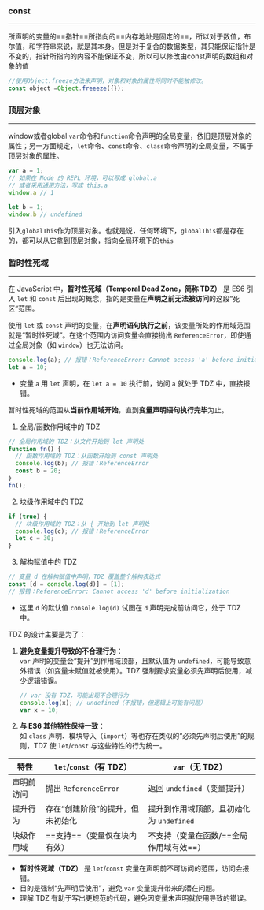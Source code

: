 ### const
---
所声明的变量的==指针==所指向的==内存地址是固定的==，所以对于数值，布尔值，和字符串来说，就是其本身。但是对于复合的数据类型，其只能保证指针是不变的，指针所指向的内容不能保证不变，所以可以修改由const声明的数组和对象的值
```javascript
//使用Object.freeze方法来声明，对象和对象的属性将同时不能被修改。
const object =Object.freeeze({});
```

### 顶层对象
---
window或者global
`var`命令和`function`命令声明的全局变量，依旧是顶层对象的属性；另一方面规定，`let`命令、`const`命令、`class`命令声明的全局变量，不属于顶层对象的属性。
```javascript 
var a = 1;
// 如果在 Node 的 REPL 环境，可以写成 global.a
// 或者采用通用方法，写成 this.a
window.a // 1

let b = 1;
window.b // undefined
```
引入`globalThis`作为顶层对象。也就是说，任何环境下，`globalThis`都是存在的，都可以从它拿到顶层对象，指向全局环境下的`this`

### 暂时性死域
---
在 JavaScript 中，**暂时性死域（Temporal Dead Zone，简称 TDZ）** 是 ES6 引入 `let` 和 `const` 后出现的概念，指的是变量在**声明之前无法被访问**的这段“死区”范围。

使用 `let` 或 `const` 声明的变量，在**声明语句执行之前**，该变量所处的作用域范围就是“暂时性死域”。在这个范围内访问变量会直接抛出 `ReferenceError`，即使通过全局对象（如 `window`）也无法访问。
```javascript
console.log(a); // 报错：ReferenceError: Cannot access 'a' before initialization
let a = 10;
```
- 变量 `a` 用 `let` 声明，在 `let a = 10` 执行前，访问 `a` 就处于 TDZ 中，直接报错。

暂时性死域的范围从**当前作用域开始**，直到**变量声明语句执行完毕**为止。

1. 全局/函数作用域中的 TDZ
```javascript
// 全局作用域的 TDZ：从文件开始到 let 声明处
function fn() {
  // 函数作用域的 TDZ：从函数开始到 const 声明处
  console.log(b); // 报错：ReferenceError
  const b = 20;
}
fn();
```

2. 块级作用域中的 TDZ
```javascript
if (true) {
  // 块级作用域的 TDZ：从 { 开始到 let 声明处
  console.log(c); // 报错：ReferenceError
  let c = 30;
}
```

3. 解构赋值中的 TDZ
```javascript
// 变量 d 在解构赋值中声明，TDZ 覆盖整个解构表达式
const [d = console.log(d)] = [1]; 
// 报错：ReferenceError: Cannot access 'd' before initialization
```
- 这里 `d` 的默认值 `console.log(d)` 试图在 `d` 声明完成前访问它，处于 TDZ 中。

TDZ 的设计主要是为了：
1. **避免变量提升导致的不合理行为**：  
   `var` 声明的变量会“提升”到作用域顶部，且默认值为 `undefined`，可能导致意外错误（如变量未赋值就被使用）。TDZ 强制要求变量必须先声明后使用，减少逻辑错误。
   
   ```javascript
   // var 没有 TDZ，可能出现不合理行为
   console.log(x); // undefined（不报错，但逻辑上可能有问题）
   var x = 10;
   ```

2. **与 ES6 其他特性保持一致**：  
   如 `class` 声明、模块导入（`import`）等也存在类似的“必须先声明后使用”的规则，TDZ 使 `let`/`const` 与这些特性的行为统一。

| 特性    | `let`/`const`（有 TDZ） | `var`（无 TDZ）               |
| ----- | -------------------- | -------------------------- |
| 声明前访问 | 抛出 `ReferenceError`  | 返回 `undefined`（变量提升）       |
| 提升行为  | 存在“创建阶段”的提升，但未初始化    | 提升到作用域顶部，且初始化为 `undefined` |
| 块级作用域 | ==支持==（变量仅在块内有效）     | 不支持（变量在函数/==全局作用域有效==）     |

- **暂时性死域（TDZ）** 是 `let`/`const` 变量在声明前不可访问的范围，访问会报错。
- 目的是强制“先声明后使用”，避免 `var` 变量提升带来的潜在问题。
- 理解 TDZ 有助于写出更规范的代码，避免因变量未声明就使用导致的错误。